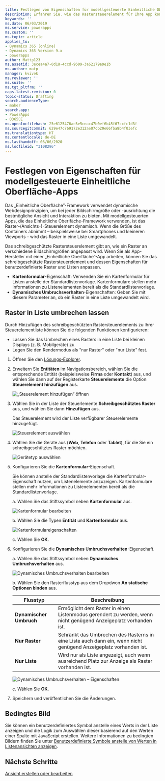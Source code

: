```yaml
---
title: Festlegen von Eigenschaften für modellgesteuerte Einheitliche Oberfläche-Apps in Power Apps | Microsoft-Dokumentation
description: Erfahren Sie, wie das Rastersteuerelement für Ihre App konfiguriert wird
keywords: ''
ms.date: 06/03/2019
ms.service: powerapps
ms.custom: ''
ms.topic: article
applies_to:
- Dynamics 365 (online)
- Dynamics 365 Version 9.x
- powerapps
author: Mattp123
ms.assetid: 3ecea4a7-0d18-4ccd-9609-3a62179e9e1b
ms.author: matp
manager: kvivek
ms.reviewer: ''
ms.suite: ''
ms.tgt_pltfrm: ''
caps.latest.revision: 0
topic-status: Drafting
search.audienceType:
- maker
search.app:
- PowerApps
- D365CE
ms.openlocfilehash: 25e6125476ae3e5ceac47b0ef6b45f67ccfc1d3f
ms.sourcegitcommit: 629e47c769172e312ae07cb29e66fba8b4f03efc
ms.translationtype: HT
ms.contentlocale: de-DE
ms.lasthandoff: 03/06/2020
ms.locfileid: "3108296"
---
```

# <a name="specify-properties-for-model-driven-unified-interface-apps"></a>Festlegen von Eigenschaften für modellgesteuerte Einheitliche Oberfläche-Apps

Das „Einheitliche Oberfläche”-Framework verwendet dynamische Webdesignprinzipien, um bei jeder Bildschirmgröße oder -ausrichtung die bestmögliche Ansicht und Interaktion zu bieten. Mit modellgesteuerten Apps, die das Einheitliche Oberlfäche-Framework verwenden, ist das Raster-(Ansichts-)-Steuerelement dynamisch. Wenn die Größe des Containers abnimmt – beispielsweise bei Smartphones und kleineren Viewports – wird das Raster in eine Liste umgewandelt. 

Das schreibgeschützte Rastersteuerelement gibt an, wie ein Raster an verschiedene Bildschirmgrößen angepasst wird. Wenn Sie als App-Hersteller mit einer „Einheitliche Oberfläche”-App arbeiten, können Sie das schreibgeschützte Rastersteuerelement und dessen Eigenschaften für benutzerdefinierte Raster und Listen anpassen.
- **Kartenformular**-Eigenschaft: Verwenden Sie ein Kartenformular für Listen anstelle der Standardlistenvorlage. Kartenformulare stellen mehr Informationen zu Listenelementen bereit als die Standardlistenvorlage.
- **Dynamisches Umbruchsverhalten**-Eigenschaften: Geben Sie mit diesem Parameter an, ob ein Raster in eine Liste umgewandelt wird.

## <a name="allow-grid-to-reflow-into-list"></a>Raster in Liste umbrechen lassen

Durch Hinzufügen des schreibgeschützten Rastersteuerelements zu Ihrer Steuerelementliste können Sie die folgenden Funktionen konfigurieren: 
- Lassen Sie das Umbrechen eines Rasters in eine Liste bei kleinen Displays (z. B. Mobilgeräte) zu.
- Legen Sie den Rendermodus als "nur Raster" oder "nur Liste" fest.  

1. Öffnen Sie den [Lösungs-Explorer](advanced-navigation.md#solution-explorer).
2. Erweitern Sie **Entitäten** im Navigationsbereich, wählen Sie die entsprechende Entität (beispielsweise **Firma** oder **Kontakt**) aus, und wählen Sie dann auf der Registerkarte **Steuerelemente** die Option **Steuerelement hinzufügen** aus.

    ![„Steuerelement hinzufügen“ öffnen](media/UnifiedInterface_ReadOnlyGrid_AddControl.png "„Steuerelement hinzufügen“ öffnen")

3. Wählen Sie in der Liste der Steuerlemente **Schreibgeschütztes Raster** aus, und wählen Sie dann **Hinzufügen** aus.

    Das Steuerelement wird der Liste verfügbarer Steuerelemente hinzugefügt.
   
    ![Steuerelement auswählen](media/UnifiedInterface_ReadOnlyGrid_SelectControl.png "Steuerelement auswählen")
    
4. Wählen Sie die Geräte aus (**Web**, **Telefon** oder **Tablet**), für die Sie ein schreibgeschütztes Raster möchten.

    ![Gerätetyp auswählen](media/UnifiedInterface_ReadOnlyGrid_SelectDevice.png "Geräte auswählen")

5. Konfigurieren Sie die **Kartenformular**-Eigenschaft.

    Sie können anstelle der Standardlistenvorlage die Kartenformular-Eigenschaft nutzen, um Listenelemente anzuzeigen. Kartenformulare stellen mehr Informationen zu Listenelementen bereit als die Standardlistenvorlage.    

    a. Wählen Sie das Stiftssymbol neben **Kartenformular** aus.

    ![Kartenformular bearbeiten](media/UnifiedInterface_ReadOnlyGrid_CardForm.png "Kartenformular bearbeiten")

    b.  Wählen Sie die Typen **Entität** und **Kartenformular** aus.

    ![Kartenformulareigenschaften](media/UnifiedInterface_ReadOnlyGrid_CardFormProperties.png "Kartenformulareigenschaften")

    c. Wählen Sie **OK**.
6. Konfigurieren Sie die **Dynamisches Umbruchsverhalten**-Eigenschaft. 
    
    a. Wählen Sie das Stiftssymbol neben **Dynamisches Umbruchsverhalten** aus.

    ![Dynamisches Umbruchsverhalten bearbeiten](media/UnifiedInterface_ReadOnlyGrid_EditReflow.png "Dynamisches Umbruchsverhalten bearbeiten")

    b. Wählen Sie den Rasterflusstyp aus dem Dropdwon **An statische Optionen binden** aus. 

    |Flusstyp|Beschreibung|
    |--------------|--------------------|
    |**Dynamischer Umbruch**|Ermöglicht dem Raster in einen Listenmodus gerendert zu werden, wenn nicht genügend Anzeigeplatz vorhanden ist.|
    |**Nur Raster**|Schränkt das Umbrechen des Rasterns in eine Liste auch dann ein, wenn nicht genügend Anzeigeplatz vorhanden ist.|
    |**Nur Liste**|Wird nur als Liste angezeigt, auch wenn ausreichend Platz zur Anzeige als Raster vorhanden ist.|
    
     ![Dynamisches Umbruchsverhalten – Eigenschaften](media/UnifiedInterface_ReadOnlyGrid_ReflowProperties.png "Dynamisches Umbruchsverhalten – Eigenschaften")

    c. Wählen Sie **OK**.


7.  Speichern und veröffentlichen Sie die Änderungen. 


## <a name="conditional-image"></a>Bedingtes Bild
Sie können ein benutzerdefiniertes Symbol anstelle eines Werts in der Liste anzeigen und die Logik zum Auswählen dieser basierend auf den Werten einer Spalte mit JavaScript erstellen. Weitere Informationen zu bedingten Bildern finden Sie unter [Benutzerdefinierte Symbole anstelle von Werten in Listenansichten anzeigen](../common-data-service/display-custom-icons-instead.md).

## <a name="next-steps"></a>Nächste Schritte
[Ansicht erstellen oder bearbeiten](create-edit-views.md)
